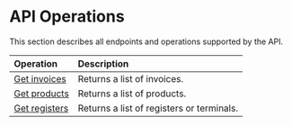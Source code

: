 # API Operations

This section describes all endpoints and operations supported by the API.

| Operation | Description |
| :-- | :-- |
| [Get invoices](invoices.md#get-invoices) | Returns a list of invoices. |
| [Get products](products.md#get-products) | Returns a list of products. |
| [Get registers](registers.md#get-registers) | Returns a list of registers or terminals. |
